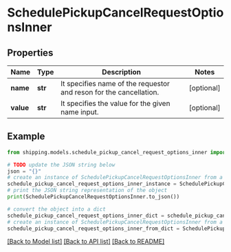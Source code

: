 # SchedulePickupCancelRequestOptionsInner


## Properties

Name | Type | Description | Notes
------------ | ------------- | ------------- | -------------
**name** | **str** | It specifies name of the requestor and reson for the cancellation. | [optional] 
**value** | **str** | It specifies the value for the given name input. | [optional] 

## Example

```python
from shipping.models.schedule_pickup_cancel_request_options_inner import SchedulePickupCancelRequestOptionsInner

# TODO update the JSON string below
json = "{}"
# create an instance of SchedulePickupCancelRequestOptionsInner from a JSON string
schedule_pickup_cancel_request_options_inner_instance = SchedulePickupCancelRequestOptionsInner.from_json(json)
# print the JSON string representation of the object
print(SchedulePickupCancelRequestOptionsInner.to_json())

# convert the object into a dict
schedule_pickup_cancel_request_options_inner_dict = schedule_pickup_cancel_request_options_inner_instance.to_dict()
# create an instance of SchedulePickupCancelRequestOptionsInner from a dict
schedule_pickup_cancel_request_options_inner_from_dict = SchedulePickupCancelRequestOptionsInner.from_dict(schedule_pickup_cancel_request_options_inner_dict)
```
[[Back to Model list]](../README.md#documentation-for-models) [[Back to API list]](../README.md#documentation-for-api-endpoints) [[Back to README]](../README.md)


